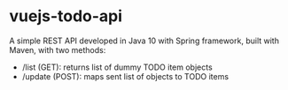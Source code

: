 # vuejs-todo-api
A simple REST API developed in Java 10 with Spring framework, built with Maven, with two methods:
- /list (GET): returns list of dummy TODO item objects
- /update (POST): maps sent list of objects to TODO items